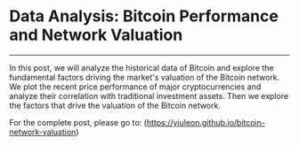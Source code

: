 # Data Analysis: Bitcoin Performance and Network Valuation
---
In this post, we will analyze the historical data of Bitcoin and explore the fundamental factors driving the market's valuation of the Bitcoin network. We plot the recent price performance of major cryptocurrencies and analyze their correlation with traditional investment assets. Then we explore the factors that drive the valuation of the Bitcoin network.

For the complete post, please go to: (https://yiuleon.github.io/bitcoin-network-valuation)




